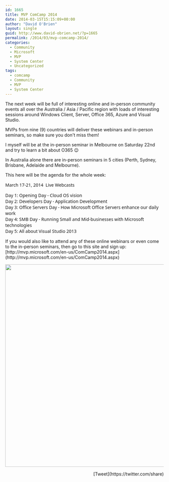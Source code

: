 ```yaml
---
id: 1665
title: MVP ComCamp 2014
date: 2014-03-15T15:15:09+00:00
author: "David O'Brien"
layout: single
guid: http://www.david-obrien.net/?p=1665
permalink: /2014/03/mvp-comcamp-2014/
categories:
  - Community
  - Microsoft
  - MVP
  - System Center
  - Uncategorized
tags:
  - comcamp
  - Community
  - MVP
  - System Center
---
```

The next week will be full of interesting online and in-person community events all over the Australia / Asia / Pacific region with loads of interesting sessions around Windows Client, Server, Office 365, Azure and Visual Studio.

MVPs from nine (9) countries will deliver these webinars and in-person seminars, so make sure you don't miss them!

I myself will be at the in-person seminar in Melbourne on Saturday 22nd and try to learn a bit about O365 😉
  
In Australia alone there are in-person seminars in 5 cities (Perth, Sydney, Brisbane, Adelaide and Melbourne).

This here will be the agenda for the whole week:

<div>
  <div>
    <p align="left">
      <span style="font-family: 'Segoe UI';">March 17-21, 2014  Live Webcasts
    </p>
  </div>
</div>

<div>
  <p>
    <span style="font-family: 'Segoe UI';">Day 1: Opening Day - Cloud OS vision<br /> Day 2: Developers Day - Application Development<br /> Day 3: Office Servers Day - How Microsoft Office Servers enhance our daily work<br /> Day 4: SMB Day - Running Small and Mid-businesses with Microsoft technologies<br /> Day 5: All about Visual Studio 2013
  </p>
  
  <p>
    If you would also like to attend any of these online webinars or even come to the in-person seminars, then go to this site and sign up:<br /> [http://mvp.microsoft.com/en-us/ComCamp2014.aspx](http://mvp.microsoft.com/en-us/ComCamp2014.aspx)
  </p>
  
  <p>
    <img class="img-responsive aligncenter" alt="" src="http://event.ndeavor.co.kr/2014/msmvp/img/melbourne_img1.gif" width="750" height="644" />
  </p>
</div>

<div style="float: right; margin-left: 10px;">
  [Tweet](https://twitter.com/share)
</div>



